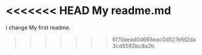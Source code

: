 <<<<<<< HEAD
My readme.md
=======
I change My first readme.
>>>>>>> 6f7daead0d668eac0d527efd2da3cd9592bc8a2b
